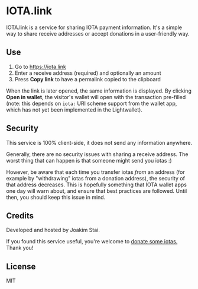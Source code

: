 # IOTA.link

IOTA.link is a service for sharing IOTA payment information. It's a simple way
to share receive addresses or accept donations in a user-friendly way.


## Use

1. Go to https://iota.link
2. Enter a receive address (required) and optionally an amount
3. Press **Copy link** to have a permalink copied to the clipboard

When the link is later opened, the same information is displayed. By clicking
**Open in wallet**, the visitor's wallet will open with the transaction
pre-filled (note: this depends on `iota:` URI scheme support from the wallet
app, which has not yet been implemented in the Lightwallet).


## Security

This service is 100% client-side, it does not send any information anywhere.

Generally, there are no security issues with sharing a receive address. The
worst thing that can happen is that someone might send you iotas :)

However, be aware that each time you transfer iotas _from_ an address (for
example by "withdrawing" iotas from a donation address), the security of that
address decreases. This is hopefully something that IOTA wallet apps one day
will warn about, and ensure that best practices are followed. Until then, you
should keep this issue in mind.


## Credits

Developed and hosted by Joakim Stai.

If you found this service useful, you're welcome to
[donate some iotas.](https://iota.link/9LHGWINWAYTSCA9TOIHYHFGSPSVZWWRIWYTDJAGYEQCFRLNGRBPNLGPIGYDYKMX9MQ9JJIJXQRQCSULRQCKTEVCOKG)
Thank you!


## License

MIT
